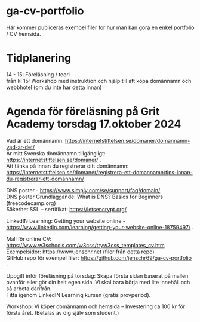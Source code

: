 # ga-cv-portfolio
Här kommer publiceras exempel filer for hur man kan göra en enkel portfolio / CV hemsida. <br>

# Tidplanering
14 - 15: Föreläsning / teori<br>
från kl 15: Workshop med instruktion och hjälp till att köpa domännamn och webbhotel (om du inte har detta innan) <br>

# Agenda för föreläsning på Grit Academy torsdag 17.oktober 2024

Vad är ett domännamn: https://internetstiftelsen.se/domaner/domannamn-vad-ar-det/ <br>
Är mitt Svenska domännamn tillgängligt: https://internetstiftelsen.se/domaner/ .<br>
Att tänka på innan du registrerar ditt domännamn: https://internetstiftelsen.se/domaner/registrera-ett-domannamn/tips-innan-du-registrerar-ett-domannamn/ <br>

DNS poster - https://www.simply.com/se/support/faq/domain/ <br>
DNS poster Grundläggande:  What is DNS? Basics for Beginners (freecodecamp.org) <br>
Säkerhet SSL – sertifikat: https://letsencrypt.org/ <br>

LinkedIN Learning: Getting your website online - https://www.linkedin.com/learning/getting-your-website-online-18759497/ . <br>

Mall för online CV: https://www.w3schools.com/w3css/tryw3css_templates_cv.htm <br>
Exempelsidor: https://www.jenschr.net (filer från detta repo) <br>
GitHub repo för exempel filer: https://github.com/jenschr69/ga-cv-portfolio . <br>

Uppgift inför föreläsning på torsdag: Skapa första sidan baserat på mallen ovanför eller gör din helt egen sida. Vi skal bara börja med lite innehåll och så arbeta därifrån. <br>
Titta igenom LinkedIN Learning kursen (gratis provperiod). <br>

Workshop: Vi köper domännamn och hemsida – Investering ca 100 kr för första året. (Betalas av dig själv som student.) <br>

